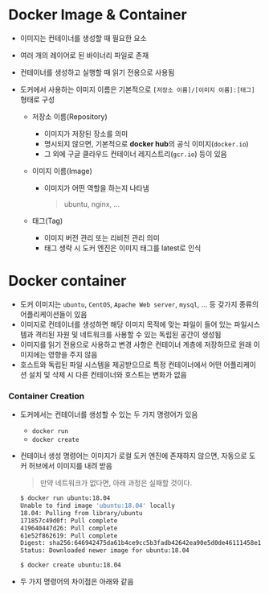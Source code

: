 # Docker Image & Container

- 이미지는 컨테이너를 생성할 때 필요한 요소

- 여러 개의 레이어로 된 바이너리 파일로 존재

- 컨테이너를 생성하고 실행할 때 읽기 전용으로 사용됨

- 도커에서 사용하는 이미지 이름은 기본적으로 `[저장소 이름]/[이미지 이름]:[태그]` 형태로 구성

  - 저장소 이름(Repository)

    - 이미지가 저장된 장소를 의미
    - 명시되지 않으면, 기본적으로 **docker hub**의 공식 이미지(`docker.io`)
    - 그 외에 구글 클라우드 컨테이너 레지스트리(`gcr.io`) 등이 있음

  - 이미지 이름(Image)

    - 이미지가 어떤 역할을 하는지 나타냄

      > ubuntu, nginx, ...

  - 태그(Tag)

    - 이미지 버전 관리 또는 리비전 관리 의미
    - 태그 생략 시 도커 엔진은 이미지 태그를 latest로 인식

# Docker container

- 도커 이미지는 `ubuntu`, `CentOS`, `Apache Web server`, `mysql`, ... 등 갖가지 종류의 어플리케이션들이 있음
- 이미지로 컨테이너를 생성하면 해당 이미지 목적에 맞는 파일이 들어 있는 파일시스템과 격리된 자원 및 네트워크를 사용할 수 있는 독립된 공간이 생성됨
- 이미지를 읽기 전용으로 사용하고 변경 사항은 컨테이너 계층에 저장하므로 원래 이미지에는 영향을 주지 않음
- 호스트와 독립된 파일 시스템을 제공받으므로 특정 컨테이너에서 어떤 어플리케이션 설치 및 삭제 시 다른 컨테이너와 호스트는 변화가 없음

### Container Creation

- 도커에서는 컨테이너를 생성할 수 있는 두 가지 명령어가 있음

  - `docker run`
  - `docker create`

- 컨테이너 생성 명령어는 이미지가 로컬 도커 엔진에 존재하지 않으면, 자동으로 도커 허브에서 이미지를 내려 받음

  > 만약 네트워크가 없다면, 아래 과정은 실패할 것이다.

  ```bash
  $ docker run ubuntu:18.04
  Unable to find image 'ubuntu:18.04' locally
  18.04: Pulling from library/ubuntu
  171857c49d0f: Pull complete 
  419640447d26: Pull complete 
  61e52f862619: Pull complete 
  Digest: sha256:646942475da61b4ce9cc5b3fadb42642ea90e5d0de46111458e100ff2c7031e6
  Status: Downloaded newer image for ubuntu:18.04
  
  $ docker create ubuntu:18.04
  ```

- 두 가지 명령어의 차이점은 아래와 같음

  

  


